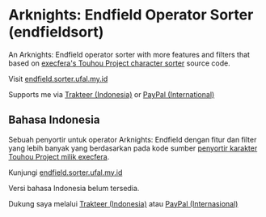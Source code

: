 # Arknights: Endfield Operator Sorter (endfieldsort)
An Arknights: Endfield operator sorter with more features and filters that based on [execfera's Touhou Project character sorter](https://tohosort.frelia.my/) source code.

Visit [endfield.sorter.ufal.my.id](https://endfield.sorter.ufal.my.id/)

Supports me via [Trakteer (Indonesia)](https://trakteer.id/ufalsalman/tip) or [PayPal (International)](https://paypal.me/ufalsalman)

## Bahasa Indonesia

Sebuah penyortir untuk operator Arknights: Endfield dengan fitur dan filter yang lebih banyak yang berdasarkan pada kode sumber [penyortir karakter Touhou Project milik execfera](https://tohosort.frelia.my/).

Kunjungi [endfield.sorter.ufal.my.id](https://endfield.sorter.ufal.my.id/)

Versi bahasa Indonesia belum tersedia.

Dukung saya melalui [Trakteer (Indonesia)](https://trakteer.id/ufalsalman/tip) atau [PayPal (Internasional)](https://paypal.me/ufalsalman)